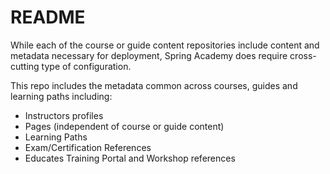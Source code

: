 # README

While each of the course or guide content repositories include content and metadata necessary for deployment,
Spring Academy does require cross-cutting type of configuration.

This repo includes the metadata common across courses, guides and learning paths including:

- Instructors profiles
- Pages (independent of course or guide content)
- Learning Paths
- Exam/Certification References
- Educates Training Portal and Workshop references
